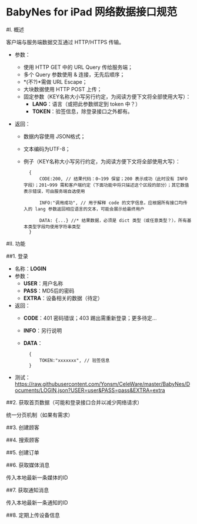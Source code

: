 # BabyNes for iPad 网络数据接口规范

#I. 概述

客户端与服务端数据交互通过 HTTP/HTTPS 传输。

* 参数：
    * 使用 HTTP GET 中的 URL Query 传给服务端；
    * 多个 Query 参数使用 & 连接，无先后顺序；
    * *(不?)*需做 URL Escape；
    * 大块数据使用 HTTP POST 上传；
    * 固定参数（KEY名称大小写另行约定，为阅读方便下文将全部使用大写）：
	    * **LANG**：语言（或把此参数绑定到 token 中？）
    	* **TOKEN**：验签信息，除登录接口之外都有。

* 返回：
    * 数据内容使用 JSON格式；
    * 文本编码为UTF-8；
    * 例子（KEY名称大小写另行约定，为阅读方便下文将全部使用大写）：
    
			{
				CODE:200, // 结果代码：0~199 保留；200 表示成功（此时没有 INFO 字段）；201~999 需和客户端约定（下面功能中将只描述这个区段的部分）；其它数值表示错误，可由服务端自选使用
				
				INFO:"调用成功", // 用于解释 code 的文字信息，应根据所有接口均传入的 lang 参数返回相应语言的文本，可能会展示给最终用户
				
				DATA: {...} //* 结果数据，必须是 dict 类型（或任意类型？），所有基本类型字段均使用字符串类型
			}

#II. 功能

##1. 登录

* 名称：**LOGIN**
* 参数：
    * **USER**：用户名称
    * **PASS**：MD5后的密码
    * **EXTRA**：设备相关的数据（待定）
* 返回：
    * **CODE**：401 密码错误；403 踢出需重新登录；更多待定...
    * **INFO**：另行说明
    * **DATA**：
    
			{
				TOKEN:"xxxxxxx", // 验签信息
			}

* 测试：<https://raw.githubusercontent.com/Yonsm/CeleWare/master/BabyNes/Documents/LOGIN.json?USER=user&PASS=pass&EXTRA=extra>

##2. 获取首页数据（可能和登录接口合并以减少网络请求）

统一分页机制（如果有需求）

##3. 创建顾客

##4. 搜索顾客

##5. 创建订单

##6. 获取媒体消息

传入本地最新一条媒体的ID

##7. 获取通知消息

传入本地最新一条通知的ID

##8. 定期上传设备信息
